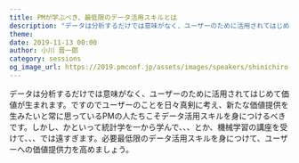 ```yaml
---
title: PMが学ぶべき、最低限のデータ活用スキルとは
description: "データは分析するだけでは意味がなく、ユーザーのために活用されてはじめて価値が生まれます。ですのでユーザーのことを日々真剣に考え、新たな価値提供を生みたいと常に思っているPMの人たちこそデータ活用スキルを身につけるべきです。しかし、かといって統計学を一から学んで、、、とか、機械学習の講座を受けて、、、では遠すぎます。必要最低限のデータ活用スキルを身につけて、ユーザーへの価値提供力を高めましょう。"
theme: 
date: 2019-11-13 00:00
author: 小川 晋一郎
category: sessions
og_image_url: https://2019.pmconf.jp/assets/images/speakers/shinichiro-ogawa.png
---
```


データは分析するだけでは意味がなく、ユーザーのために活用されてはじめて価値が生まれます。ですのでユーザーのことを日々真剣に考え、新たな価値提供を生みたいと常に思っているPMの人たちこそデータ活用スキルを身につけるべきです。しかし、かといって統計学を一から学んで、、、とか、機械学習の講座を受けて、、、では遠すぎます。必要最低限のデータ活用スキルを身につけて、ユーザーへの価値提供力を高めましょう。